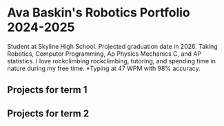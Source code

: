 # Ava Baskin's Robotics Portfolio 2024-2025
Student at Skyline High School. Projected graduation date in 2026. Taking Robotics, Computer Programming, Ap Physics Mechanics C, and AP statistics. I love rockclimbing rockclimbing, tutoring, and spending time in nature during my free time. 
*Typing at 47 WPM with 98% accuracy.
## Projects for term 1

## Projects for term 2
